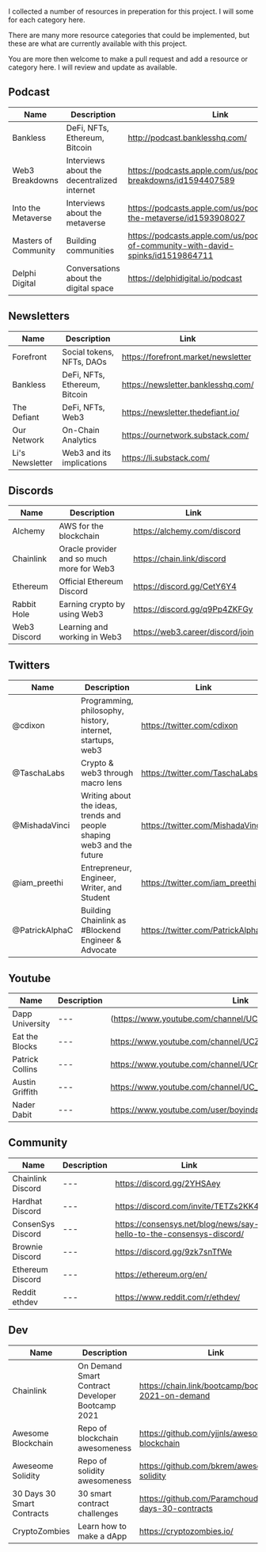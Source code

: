 I collected a number of resources in preperation for this project. I will some for each category here.

There are many more resource categories that could be implemented, but these are what are currently available with this project. 

You are more then welcome to make a pull request and add a resource or category here. I will review and update as available.

## Podcast
| Name | Description | Link |
| --- | --- | --- |
| Bankless | DeFi, NFTs, Ethereum, Bitcoin | http://podcast.banklesshq.com/ |
| Web3 Breakdowns | Interviews about the decentralized internet | https://podcasts.apple.com/us/podcast/web3-breakdowns/id1594407589 |
| Into the Metaverse | Interviews about the metaverse | https://podcasts.apple.com/us/podcast/into-the-metaverse/id1593908027 |
| Masters of Community | Building communities | https://podcasts.apple.com/us/podcast/masters-of-community-with-david-spinks/id1519864711 |
| Delphi Digital | Conversations about the digital space | https://delphidigital.io/podcast |

## Newsletters
| Name | Description | Link |
| --- | --- | --- |
| Forefront | Social tokens, NFTs, DAOs | https://forefront.market/newsletter |
| Bankless | DeFi, NFTs, Ethereum, Bitcoin | https://newsletter.banklesshq.com/ |
| The Defiant | DeFi, NFTs, Web3 | https://newsletter.thedefiant.io/ |
| Our Network | On-Chain Analytics  | https://ournetwork.substack.com/ |
| Li's Newsletter | Web3 and its implications | https://li.substack.com/ |

## Discords
| Name | Description | Link |
| --- | --- | --- |
| Alchemy | AWS for the blockchain | https://alchemy.com/discord |
| Chainlink | Oracle provider and so much more for Web3 | https://chain.link/discord |
| Ethereum | Official Ethereum Discord | https://discord.gg/CetY6Y4 |
| Rabbit Hole | Earning crypto by using Web3 | https://discord.gg/q9Pp4ZKFGy |
| Web3 Discord | Learning and working in Web3 | https://web3.career/discord/join |

## Twitters
| Name | Description | Link |
| --- | --- | --- |
| @cdixon | Programming, philosophy, history, internet, startups, web3 | https://twitter.com/cdixon |
| @TaschaLabs | Crypto & web3 through macro lens | https://twitter.com/TaschaLabs |
| @MishadaVinci | Writing about the ideas, trends and people shaping web3 and the future | https://twitter.com/MishadaVinci |
| @iam_preethi | Entrepreneur, Engineer, Writer, and Student | https://twitter.com/iam_preethi |
| @PatrickAlphaC |  Building Chainlink as #Blockend Engineer & Advocate | https://twitter.com/PatrickAlphaC |

## Youtube
| Name | Description | Link |
| --- | --- | --- |
| Dapp University | --- | (https://www.youtube.com/channel/UCY0xL8V6NzzFcwzHCgB8orQ) |
| Eat the Blocks | --- | https://www.youtube.com/channel/UCZM8XQjNOyG2ElPpEUtNasA |
| Patrick Collins | --- | https://www.youtube.com/channel/UCn-3f8tw_E1jZvhuHatROwA |
| Austin Griffith | --- | https://www.youtube.com/channel/UC_HI2i2peo1A-STdG22GFsA |
| Nader Dabit | --- | https://www.youtube.com/user/boyindasouth |

## Community
| Name | Description | Link |
| --- | --- | --- |
| Chainlink Discord | --- | https://discord.gg/2YHSAey |
| Hardhat Discord | --- | https://discord.com/invite/TETZs2KK4k |
| ConsenSys Discord | --- | https://consensys.net/blog/news/say-hello-to-the-consensys-discord/ |
| Brownie Discord | --- | https://discord.gg/9zk7snTfWe |
| Ethereum Discord | --- | https://ethereum.org/en/ |
| Reddit ethdev | --- | https://www.reddit.com/r/ethdev/ |

## Dev
| Name | Description | Link |
| --- | --- | --- |
| Chainlink | On Demand Smart Contract Developer Bootcamp 2021 | https://chain.link/bootcamp/bootcamp-2021-on-demand |
| Awesome Blockchain | Repo of blockchain awesomeness | https://github.com/yjjnls/awesome-blockchain |
| Aweseome Solidity | Repo of solidity awesomeness | https://github.com/bkrem/awesome-solidity |
| 30 Days 30 Smart Contracts | 30 smart contract challenges | https://github.com/Paramchoudhary/30-days-30-contracts |
| CryptoZombies | Learn how to make a dApp | https://cryptozombies.io/ |
